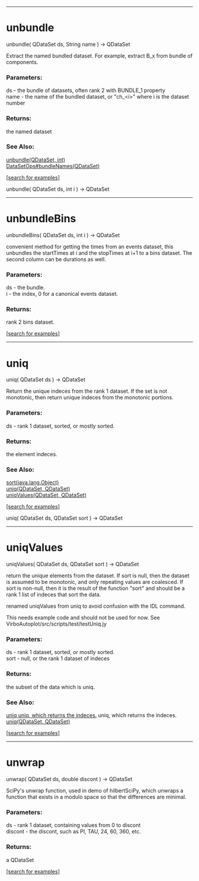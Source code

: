 ***
<a name="unbundle"></a>
# unbundle
unbundle( QDataSet ds, String name ) &rarr; QDataSet

Extract the named bundled dataset.  For example, extract B_x from bundle of components.

### Parameters:
ds - the bundle of datasets, often rank 2 with BUNDLE_1 property
<br>name - the name of the bundled dataset, or "ch_&lt;i&gt;" where i is the dataset number

### Returns:
the named dataset
### See Also:
<a href='Ops_u.md#unbundle'>unbundle(QDataSet, int)</a> <br>
<a href='DataSetOps_b.md#bundleNames'>DataSetOps#bundleNames(QDataSet)</a> <br>

<a href="https://github.com/autoplot/dev/search?q=unbundle&unscoped_q=unbundle">[search for examples]</a>

unbundle( QDataSet ds, int i ) &rarr; QDataSet<br>
***
<a name="unbundleBins"></a>
# unbundleBins
unbundleBins( QDataSet ds, int i ) &rarr; QDataSet

convenient method for getting the times from an events dataset, this
 unbundles the startTimes at i and the stopTimes at i+1 to a bins dataset.
 The second column can be durations as well.

### Parameters:
ds - the bundle.
<br>i - the index, 0 for a canonical events dataset.

### Returns:
rank 2 bins dataset.

<a href="https://github.com/autoplot/dev/search?q=unbundleBins&unscoped_q=unbundleBins">[search for examples]</a>

***
<a name="uniq"></a>
# uniq
uniq( QDataSet ds ) &rarr; QDataSet

Return the unique indeces from the rank 1 dataset.  If the 
 set is not monotonic, then return unique indeces from the monotonic
 portions.

### Parameters:
ds - rank 1 dataset, sorted, or mostly sorted.

### Returns:
the element indeces.
### See Also:
<a href='Ops_s.md#sort'>sort(java.lang.Object)</a> <br>
<a href='Ops_u.md#uniq'>uniq(QDataSet, QDataSet)</a> <br>
<a href='Ops_u.md#uniqValues'>uniqValues(QDataSet, QDataSet)</a> <br>

<a href="https://github.com/autoplot/dev/search?q=uniq&unscoped_q=uniq">[search for examples]</a>

uniq( QDataSet ds, QDataSet sort ) &rarr; QDataSet<br>
***
<a name="uniqValues"></a>
# uniqValues
uniqValues( QDataSet ds, QDataSet sort ) &rarr; QDataSet

return the unique elements from the dataset.  If sort is null, then
 the dataset is assumed to be monotonic, and only repeating values are
 coalesced.  If sort is non-null, then it is the result of the function
 "sort" and should be a rank 1 list of indeces that sort the data.

 renamed uniqValues from uniq to avoid confusion with the IDL command.

 This needs example code and should not be used for now.  See VirboAutoplot/src/scripts/test/testUniq.jy

### Parameters:
ds - rank 1 dataset, sorted, or mostly sorted.
<br>sort - null, or the rank 1 dataset of indeces

### Returns:
the subset of the data which is uniq.
### See Also:
<a href='Ops_u.md#uniq uniq, which returns the indeces.'>uniq uniq, which returns the indeces.</a> uniq, which returns the indeces.<br>
<a href='Ops_u.md#uniq'>uniq(QDataSet, QDataSet)</a> <br>

<a href="https://github.com/autoplot/dev/search?q=uniqValues&unscoped_q=uniqValues">[search for examples]</a>

***
<a name="unwrap"></a>
# unwrap
unwrap( QDataSet ds, double discont ) &rarr; QDataSet

SciPy's unwrap function, used in demo of hilbertSciPy, which unwraps
 a function that exists in a modulo space so that the differences are 
 minimal.

### Parameters:
ds - rank 1 dataset, containing values from 0 to discont
<br>discont - the discont, such as PI, TAU, 24, 60, 360, etc.

### Returns:
a QDataSet


<a href="https://github.com/autoplot/dev/search?q=unwrap&unscoped_q=unwrap">[search for examples]</a>

